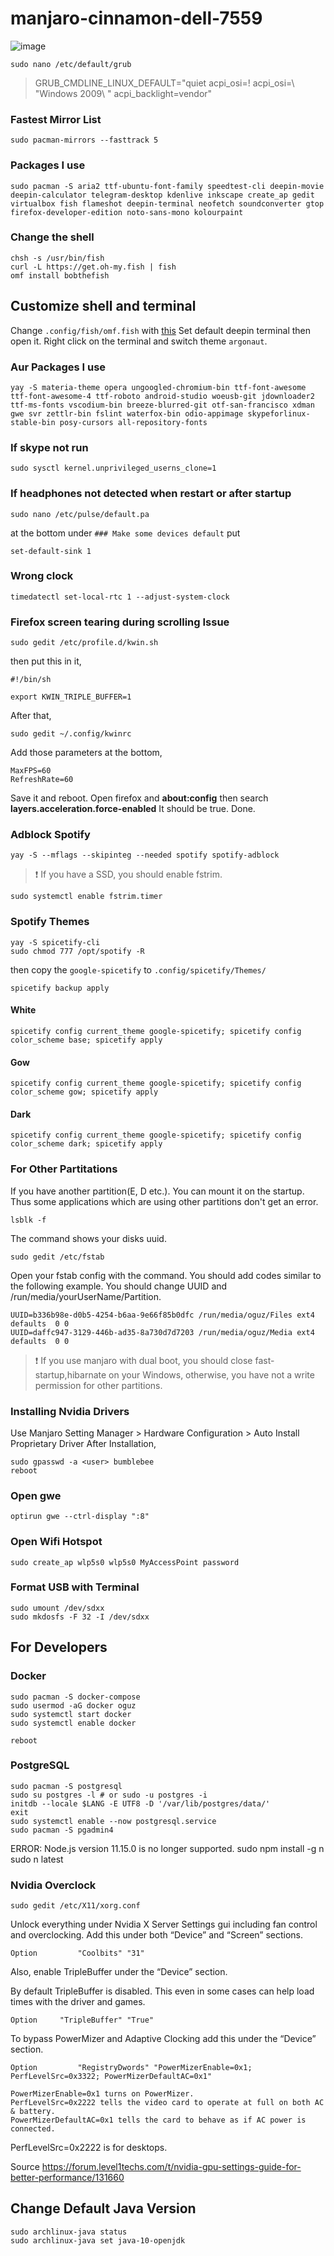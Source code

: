 # manjaro-cinnamon-dell-7559
![image](https://github.com/oguzkaganeren/manjaro-cinnamon-dell-7559/blob/master/Screenshot%20from%202019-10-26%2013-15-57.png)
```
sudo nano /etc/default/grub 
```
> GRUB_CMDLINE_LINUX_DEFAULT="quiet acpi_osi=! acpi_osi=\ "Windows 2009\ " acpi_backlight=vendor"

### Fastest Mirror List
```
sudo pacman-mirrors --fasttrack 5
```

### Packages I use
```
sudo pacman -S aria2 ttf-ubuntu-font-family speedtest-cli deepin-movie deepin-calculator telegram-desktop kdenlive inkscape create_ap gedit virtualbox fish flameshot deepin-terminal neofetch soundconverter gtop firefox-developer-edition noto-sans-mono kolourpaint
```
### Change the shell
```
chsh -s /usr/bin/fish
curl -L https://get.oh-my.fish | fish
omf install bobthefish
```
## Customize shell and terminal
Change `.config/fish/omf.fish` with [this](https://github.com/oguzkaganeren/manjaro-cinnamon-dell-7559/blob/master/.config/fish/omf.fish)
Set default deepin terminal then open it. Right click on the terminal and switch theme `argonaut`.
### Aur Packages I use
```
yay -S materia-theme opera ungoogled-chromium-bin ttf-font-awesome ttf-font-awesome-4 ttf-roboto android-studio woeusb-git jdownloader2 ttf-ms-fonts vscodium-bin breeze-blurred-git otf-san-francisco xdman gwe svr zettlr-bin fslint waterfox-bin odio-appimage skypeforlinux-stable-bin posy-cursors all-repository-fonts
```
### If skype not run
```
sudo sysctl kernel.unprivileged_userns_clone=1
```
### If headphones not detected when restart or after startup
```
sudo nano /etc/pulse/default.pa
```
at the bottom under `### Make some devices default` put
```
set-default-sink 1
```
### Wrong clock
```
timedatectl set-local-rtc 1 --adjust-system-clock
```
### Firefox screen tearing during scrolling Issue
```
sudo gedit /etc/profile.d/kwin.sh
```
then put this in it,
```
#!/bin/sh

export KWIN_TRIPLE_BUFFER=1
```
After that, 
```
sudo gedit ~/.config/kwinrc
```
Add those parameters at the bottom,

```
MaxFPS=60
RefreshRate=60
```
Save it and reboot. 
Open firefox and 
**about:config**
then search  **layers.acceleration.force-enabled**
It should be true.
Done.
### Adblock Spotify
```
yay -S --mflags --skipinteg --needed spotify spotify-adblock
```
>  :exclamation: If you have a SSD, you should enable fstrim.
```
sudo systemctl enable fstrim.timer
```
### Spotify Themes
```
yay -S spicetify-cli
sudo chmod 777 /opt/spotify -R
```
then copy the `google-spicetify` to `.config/spicetify/Themes/`
```
spicetify backup apply
```
#### White
```
spicetify config current_theme google-spicetify; spicetify config color_scheme base; spicetify apply
```
#### Gow
```
spicetify config current_theme google-spicetify; spicetify config color_scheme gow; spicetify apply
```
#### Dark
```
spicetify config current_theme google-spicetify; spicetify config color_scheme dark; spicetify apply
```
### For Other Partitations
If you have another partition(E, D etc.). You can mount it on the startup. Thus some applications which are using other partitions don't get an error.

```
lsblk -f
```
The command shows your disks uuid.
```
sudo gedit /etc/fstab 
```
Open your fstab config with the command. You should add codes similar to the following example. You should change UUID and /run/media/yourUserName/Partition.
```
UUID=b336b98e-d0b5-4254-b6aa-9e66f85b0dfc /run/media/oguz/Files ext4 defaults  0 0
UUID=daffc947-3129-446b-ad35-8a730d7d7203 /run/media/oguz/Media ext4 defaults  0 0
```

>  :exclamation: If you use manjaro with dual boot, you should close fast-startup,hibarnate on your Windows, otherwise, you have not a write permission for other partitions.

### Installing Nvidia Drivers
Use Manjaro Setting Manager > Hardware Configuration > Auto Install Proprietary Driver
After Installation,
```
sudo gpasswd -a <user> bumblebee
reboot
```
### Open gwe
```
optirun gwe --ctrl-display ":8"
```
### Open Wifi Hotspot
```
sudo create_ap wlp5s0 wlp5s0 MyAccessPoint password
```
### Format USB with Terminal
```
sudo umount /dev/sdxx
sudo mkdosfs -F 32 -I /dev/sdxx
```
## For Developers
### Docker
```
sudo pacman -S docker-compose 
sudo usermod -aG docker oguz 
sudo systemctl start docker
sudo systemctl enable docker

reboot
```
### PostgreSQL
```
sudo pacman -S postgresql
sudo su postgres -l # or sudo -u postgres -i
initdb --locale $LANG -E UTF8 -D '/var/lib/postgres/data/'
exit
sudo systemctl enable --now postgresql.service
sudo pacman -S pgadmin4

```
ERROR: Node.js version 11.15.0 is no longer supported.
sudo npm install -g n
sudo n latest

### Nvidia Overclock
```
sudo gedit /etc/X11/xorg.conf
```
Unlock everything under Nvidia X Server Settings gui including fan control and overclocking. Add this under both “Device” and “Screen” sections.
```
Option         "Coolbits" "31"

```
Also, enable TripleBuffer under the “Device” section.

By default TripleBuffer is disabled. This even in some cases can help load times with the driver and games.

```
Option 	   "TripleBuffer" "True"
```
To bypass PowerMizer and Adaptive Clocking add this under the “Device” section.
```
Option         "RegistryDwords" "PowerMizerEnable=0x1; PerfLevelSrc=0x3322; PowerMizerDefaultAC=0x1"
```

    PowerMizerEnable=0x1 turns on PowerMizer.
    PerfLevelSrc=0x2222 tells the video card to operate at full on both AC & battery.
    PowerMizerDefaultAC=0x1 tells the card to behave as if AC power is connected.
PerfLevelSrc=0x2222 is for desktops.

Source https://forum.level1techs.com/t/nvidia-gpu-settings-guide-for-better-performance/131660

## Change Default Java Version
```
sudo archlinux-java status
sudo archlinux-java set java-10-openjdk
```
